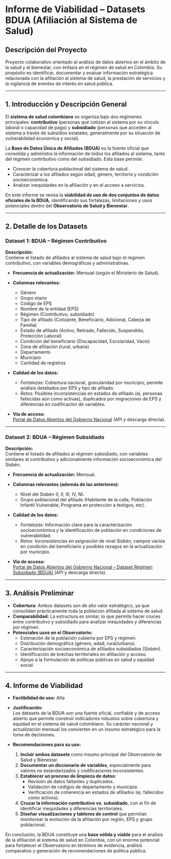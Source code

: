 # Informe de Viabilidad – Datasets BDUA (Afiliación al Sistema de Salud)

## Descripción del Proyecto
Proyecto colaborativo orientado al análisis de datos abiertos en el ámbito de la salud y el bienestar, con énfasis en el régimen de salud en Colombia. Su propósito es identificar, documentar y evaluar información estratégica relacionada con la afiliación al sistema de salud, la prestación de servicios y la vigilancia de eventos de interés en salud pública.

---

## 1. Introducción y Descripción General
El **sistema de salud colombiano** se organiza bajo dos regímenes principales: **contributivo** (personas que cotizan al sistema por su vínculo laboral o capacidad de pago) y **subsidiado** (personas que acceden al sistema a través de subsidios estatales, generalmente por su situación de vulnerabilidad económica y social).  

La **Base de Datos Única de Afiliados (BDUA)** es la fuente oficial que consolida y administra la información de todos los afiliados al sistema, tanto del régimen contributivo como del subsidiado. Esta base permite:  

- Conocer la cobertura poblacional del sistema de salud.  
- Caracterizar a los afiliados según edad, género, territorio y condición socioeconómica.  
- Analizar inequidades en la afiliación y en el acceso a servicios.  

En este informe se revisa la **viabilidad de uso de dos conjuntos de datos oficiales de la BDUA**, identificando sus fortalezas, limitaciones y usos potenciales dentro del **Observatorio de Salud y Bienestar**.  

---

## 2. Detalle de los Datasets

### Dataset 1: BDUA – Régimen Contributivo  
**Descripción:**  
Contiene el listado de afiliados al sistema de salud bajo el régimen contributivo, con variables demográficas y administrativas.  

- **Frecuencia de actualización:** Mensual (según el Ministerio de Salud).  
- **Columnas relevantes:**  
  - Género  
  - Grupo etario  
  - Código de EPS  
  - Nombre de la entidad (EPS)  
  - Régimen (Contributivo, subsidiado)  
  - Tipo de afiliado (Cotizante, Beneficiario, Adicional, Cabeza de Familia)  
  - Estado de afiliado (Activo, Retirado, Fallecido, Suspendido, Protección Laboral)  
  - Condición del beneficiario (Discapacidad, Escolaridad, Vacío)  
  - Zona de afiliación (rural, urbana)  
  - Departamento  
  - Municipio  
  - Cantidad de registros  

- **Calidad de los datos:**  
  - *Fortalezas:* Cobertura nacional, granularidad por municipio, permite análisis detallados por EPS y tipo de afiliado.  
  - *Retos:* Posibles inconsistencias en estados de afiliado (ej. personas fallecidas aún como activas), duplicados por migraciones de EPS y diferencias en codificación de variables.  

- **Vía de acceso:**  
  [Portal de Datos Abiertos del Gobierno Nacional](https://www.datos.gov.co/Salud-y-Protecci-n-Social/Poblaci-n-Base-de-Datos-nica-de-Afiliados-BDUA-del/tq4m-hmg2/about_data) (API y descarga directa).  

---

### Dataset 2: BDUA – Régimen Subsidiado  
**Descripción:**  
Contiene el listado de afiliados al régimen subsidiado, con variables similares al contributivo y adicionalmente información socioeconómica del Sisbén.  

- **Frecuencia de actualización:** Mensual.  
- **Columnas relevantes (además de las anteriores):**  
  - Nivel del Sisbén (I, II, III, IV, N).  
  - Grupo poblacional del afiliado (Habitante de la calle, Población Infantil Vulnerable, Programa en protección a testigos, etc).  

- **Calidad de los datos:**  
  - *Fortalezas:* Información clave para la caracterización socioeconómica y la identificación de población en condiciones de vulnerabilidad.  
  - *Retos:* Inconsistencias en asignación de nivel Sisbén, campos vacíos en condición del beneficiario y posibles rezagos en la actualización por municipio.  

- **Vía de acceso:**  
 [Portal de Datos Abiertos del Gobierno Nacional – Dataset Régimen Subsidiado (BDUA)](https://www.datos.gov.co/Salud-y-Protecci-n-Social/Poblaci-n-Base-de-Datos-nica-de-Afiliados-BDUA-del/d7a5-cnra/about_data).(API y descarga directa).  

---

## 3. Análisis Preliminar
- **Cobertura:** Ambos datasets son de alto valor estratégico, ya que consolidan prácticamente toda la población afiliada al sistema de salud.  
- **Comparabilidad:** La estructura es similar, lo que permite hacer cruces entre contributivo y subsidiado para analizar inequidades y diferencias por régimen.  
- **Potenciales usos en el Observatorio:**  
  - Estimación de la población cubierta por EPS y régimen.  
  - Distribución demográfica (género, edad, rural/urbano).  
  - Caracterización socioeconómica de afiliados subsidiados (Sisbén).  
  - Identificación de brechas territoriales en afiliación y acceso.  
  - Apoyo a la formulación de políticas públicas en salud y equidad social.  

---

## 4. Informe de Viabilidad
- **Factibilidad de uso:** Alta 

- **Justificación:**  
  Los datasets de la BDUA son una fuente oficial, confiable y de acceso abierto que permite construir indicadores robustos sobre cobertura y equidad en el sistema de salud colombiano. Su carácter nacional y actualización mensual los convierten en un insumo estratégico para la toma de decisiones.  

- **Recomendaciones para su uso:**  
  1. **Incluir ambos datasets** como insumo principal del Observatorio de Salud y Bienestar.  
  2. **Documentar un diccionario de variables**, especialmente para valores no estandarizados y codificaciones inconsistentes.  
  3. **Establecer un proceso de limpieza de datos:**  
     - Revisión de datos faltantes y duplicados.  
     - Validación de códigos de departamento y municipio.  
     - Verificación de coherencia en estados de afiliados (ej. fallecidos como activos).  
  4. **Cruzar la información contributivo vs. subsidiado**, con el fin de identificar inequidades y diferencias territoriales.  
  5. **Diseñar visualizaciones y tableros de control** que permitan monitorear la evolución de la afiliación por región, EPS y grupo poblacional.  

En conclusión, la BDUA constituye una **base sólida y viable** para el análisis de la afiliación al sistema de salud en Colombia, con un enorme potencial para fortalecer el Observatorio en términos de evidencia, análisis comparativo y generación de recomendaciones de política pública.  
